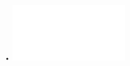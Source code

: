 - ![从一到无穷大 ([美] 乔治·伽莫夫 [译] 暴永宁 [校注] 吴伯泽) (Z-Library).pdf](../assets/从一到无穷大_([美]_乔治·伽莫夫_[译]_暴永宁_[校注]_吴伯泽)_(Z-Library)_1676710056500_0.pdf)